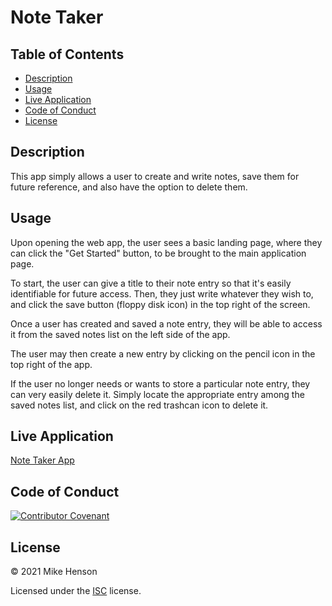 # Note Taker

## Table of Contents

* [Description](https://github.com/MikeH138/Note-Taker#description)
* [Usage](https://github.com/MikeH138/Note-Taker#usage)
* [Live Application](https://github.com/MikeH138/Note-Taker#live-application)
* [Code of Conduct](https://github.com/MikeH138/Note-Taker#code-of-conduct)
* [License](https://github.com/MikeH138/Note-Taker#license)

## Description

This app simply allows a user to create and write notes, save them for future reference, and also have the option to delete them.

## Usage

Upon opening the web app, the user sees a basic landing page, where they can click the "Get Started" button, to be brought to the main application page.

To start, the user can give a title to their note entry so that it's easily identifiable for future access. Then, they just write whatever they wish to, and click the save button (floppy disk icon) in the top right of the screen.

Once a user has created and saved a note entry, they will be able to access it from the saved notes list on the left side of the app.

The user may then create a new entry by clicking on the pencil icon in the top right of the app.

If the user no longer needs or wants to store a particular note entry, they can very easily delete it. Simply locate the appropriate entry among the saved notes list, and click on the red trashcan icon to delete it.

## Live Application

[Note Taker App](https://stark-oasis-52943.herokuapp.com/)

## Code of Conduct

[![Contributor Covenant](https://img.shields.io/badge/Contributor%20Covenant-v2.0%20adopted-ff69b4.svg)](code_of_conduct.md)  

## License

&copy; 2021 Mike Henson  

Licensed under the [ISC](LICENSE.txt) license.
